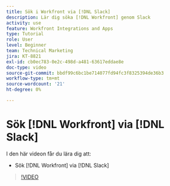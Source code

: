 ```yaml
---
title: Sök i Workfront via [!DNL Slack]
description: Lär dig söka [!DNL Workfront] genom Slack
activity: use
feature: Workfront Integrations and Apps
type: Tutorial
role: User
level: Beginner
team: Technical Marketing
jira: KT-8821
exl-id: cb0ec783-0e2c-498d-a481-63617eddae8e
doc-type: video
source-git-commit: bbdf99c6bc1be714077fd94fc3f8325394de36b3
workflow-type: tm+mt
source-wordcount: '21'
ht-degree: 0%

---
```


# Sök [!DNL Workfront] via [!DNL Slack]

I den här videon får du lära dig att:

* Sök [!DNL Workfront] via [!DNL Slack]

>[!VIDEO](https://video.tv.adobe.com/v/3437512/?quality=12&learn=on&enablevpops=1&captions=swe)
